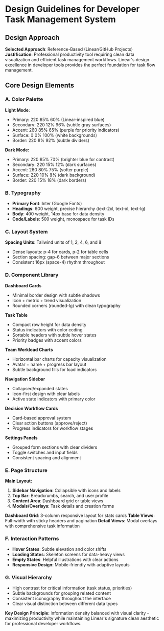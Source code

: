 # Design Guidelines for Developer Task Management System

## Design Approach
**Selected Approach**: Reference-Based (Linear/GitHub Projects)
**Justification**: Professional productivity tool requiring clean data visualization and efficient task management workflows. Linear's design excellence in developer tools provides the perfect foundation for task flow management.

## Core Design Elements

### A. Color Palette
**Light Mode:**
- Primary: 220 85% 60% (Linear-inspired blue)
- Secondary: 220 12% 96% (subtle gray surfaces)
- Accent: 260 85% 65% (purple for priority indicators)
- Surface: 0 0% 100% (white backgrounds)
- Border: 220 8% 92% (subtle dividers)

**Dark Mode:**
- Primary: 220 85% 70% (brighter blue for contrast)
- Secondary: 220 15% 12% (dark surfaces)
- Accent: 260 80% 75% (softer purple)
- Surface: 220 10% 8% (dark background)
- Border: 220 15% 18% (dark borders)

### B. Typography
- **Primary Font**: Inter (Google Fonts)
- **Headings**: 600 weight, precise hierarchy (text-2xl, text-xl, text-lg)
- **Body**: 400 weight, 14px base for data density
- **Code/Labels**: 500 weight, monospace for task IDs

### C. Layout System
**Spacing Units**: Tailwind units of 1, 2, 4, 6, and 8
- Dense layouts: p-4 for cards, p-2 for table cells
- Section spacing: gap-6 between major sections
- Consistent 16px (space-4) rhythm throughout

### D. Component Library

**Dashboard Cards**
- Minimal border design with subtle shadows
- Icon + metric + trend visualization
- Rounded corners (rounded-lg) with clean typography

**Task Table**
- Compact row height for data density
- Status indicators with color coding
- Sortable headers with subtle hover states
- Priority badges with accent colors

**Team Workload Charts**
- Horizontal bar charts for capacity visualization
- Avatar + name + progress bar layout
- Subtle background fills for load indicators

**Navigation Sidebar**
- Collapsed/expanded states
- Icon-first design with clear labels
- Active state indicators with primary color

**Decision Workflow Cards**
- Card-based approval system
- Clear action buttons (approve/reject)
- Progress indicators for workflow stages

**Settings Panels**
- Grouped form sections with clear dividers
- Toggle switches and input fields
- Consistent spacing and alignment

### E. Page Structure

**Main Layout:**
1. **Sidebar Navigation**: Collapsible with icons and labels
2. **Top Bar**: Breadcrumbs, search, and user profile
3. **Content Area**: Dashboard grid or table views
4. **Modals/Overlays**: Task details and creation forms

**Dashboard Grid**: 3-column responsive layout for stats cards
**Table Views**: Full-width with sticky headers and pagination
**Detail Views**: Modal overlays with comprehensive task information

### F. Interaction Patterns
- **Hover States**: Subtle elevation and color shifts
- **Loading States**: Skeleton screens for data-heavy views
- **Empty States**: Helpful illustrations with clear actions
- **Responsive Design**: Mobile-friendly with adaptive layouts

### G. Visual Hierarchy
- High contrast for critical information (task status, priorities)
- Subtle backgrounds for grouping related content
- Consistent iconography throughout the interface
- Clear visual distinction between different data types

**Key Design Principle**: Information density balanced with visual clarity - maximizing productivity while maintaining Linear's signature clean aesthetic for professional developer workflows.